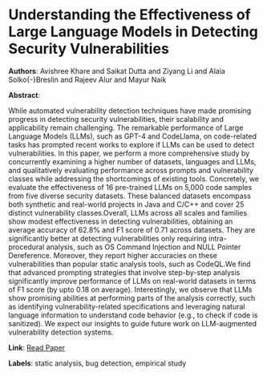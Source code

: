 # Understanding the Effectiveness of Large Language Models in Detecting Security Vulnerabilities

**Authors**: Avishree Khare and Saikat Dutta and Ziyang Li and Alaia Solko{-}Breslin and Rajeev Alur and Mayur Naik

**Abstract**:

While automated vulnerability detection techniques have made promising progress in detecting security vulnerabilities, their scalability and applicability remain challenging. The remarkable performance of Large Language Models (LLMs), such as GPT-4 and CodeLlama, on code-related tasks has prompted recent works to explore if LLMs can be used to detect vulnerabilities. In this paper, we perform a more comprehensive study by concurrently examining a higher number of datasets, languages and LLMs, and qualitatively evaluating performance across prompts and vulnerability classes while addressing the shortcomings of existing tools. Concretely, we evaluate the effectiveness of 16 pre-trained LLMs on 5,000 code samples from five diverse security datasets. These balanced datasets encompass both synthetic and real-world projects in Java and C/C++ and cover 25 distinct vulnerability classes.Overall, LLMs across all scales and families show modest effectiveness in detecting vulnerabilities, obtaining an average accuracy of 62.8% and F1 score of 0.71 across datasets. They are significantly better at detecting vulnerabilities only requiring intra-procedural analysis, such as OS Command Injection and NULL Pointer Dereference. Moreover, they report higher accuracies on these vulnerabilities than popular static analysis tools, such as CodeQL.We find that advanced prompting strategies that involve step-by-step analysis significantly improve performance of LLMs on real-world datasets in terms of F1 score (by upto 0.18 on average). Interestingly, we observe that LLMs show promising abilities at performing parts of the analysis correctly, such as identifying vulnerability-related specifications and leveraging natural language information to understand code behavior (e.g., to check if code is sanitized). We expect our insights to guide future work on LLM-augmented vulnerability detection systems.

**Link**: [Read Paper](https://doi.org/10.48550/arXiv.2311.16169)

**Labels**: static analysis, bug detection, empirical study
